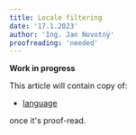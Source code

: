 ```yaml
---
title: Locale filtering
date: '17.1.2023'
author: 'Ing. Jan Novotný'
proofreading: 'needed'
---
```


**Work in progress**

This article will contain copy of:

- [language](https://evitadb.io/research/assignment/querying/query_language#and)

once it's proof-read.